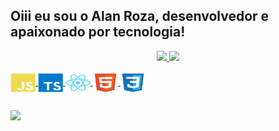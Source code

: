 ## Oiii eu sou o Alan Roza, desenvolvedor e apaixonado por tecnologia!
<div align="center">
  <a href="https://github.com/alan-roza">
  <img height="180em" src="https://github-readme-stats.vercel.app/api?username=alan-roza&show_icons=true&theme=dracula&include_all_commits=true&count_private=true"/>
    <img height:"100%" width="60%" src="https://github-readme-stats.vercel.app/api?username=alan-roza&show_icons=true&theme=synthwave&include_all_commits=true&count_private=true" />
</div>
<div style="display: inline_block"><br>
  <img align="center" alt="Alan-Js" height="30" width="40" src="https://raw.githubusercontent.com/devicons/devicon/master/icons/javascript/javascript-plain.svg">
  <img align="center" alt="Alan-Ts" height="30" width="40" src="https://raw.githubusercontent.com/devicons/devicon/master/icons/typescript/typescript-plain.svg">
  <img align="center" alt="Alan-React" height="30" width="40" src="https://raw.githubusercontent.com/devicons/devicon/master/icons/react/react-original.svg">
  <img align="center" alt="Alan-HTML" height="30" width="40" src="https://raw.githubusercontent.com/devicons/devicon/master/icons/html5/html5-original.svg">
  <img align="center" alt="Alan-CSS" height="30" width="40" src="https://raw.githubusercontent.com/devicons/devicon/master/icons/css3/css3-original.svg">
</div>
  
  ##
 
<div> 
  <a href = "mailto:alancruz@outlook.com"><img src="https://img.shields.io/badge/-Gmail-%23333?style=for-the-badge&logo=gmail&logoColor=white" target="_blank"></a> 
</div>
